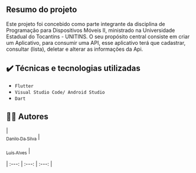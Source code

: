 ## Resumo do projeto
Este projeto foi concebido como parte integrante da disciplina de Programação para Dispositivos Móveis II, ministrado na Universidade Estadual do Tocantins - UNITINS. O seu propósito central consiste em criar um Aplicativo, para consumir uma API, esse aplicativo terá que cadastrar, consultar (lista), deletar e alterar as informações da Api. 

## ✔️ Técnicas e tecnologias utilizadas

- ``Flutter``
- ``Visual Studio Code/ Android Studio``
- ``Dart``

## 👨‍💻 Autores
| [<br><sub>Danilo Da Silva</sub>](https://github.com/DaniloDaSilvaMoreira) |  
[<br><sub>Luis Alves</sub>](https://github.com/alvesluis311) |  

 | :---: | :---: | :---: | 
